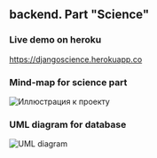 ## backend. Part "Science"

### Live demo on heroku

https://djangoscience.herokuapp.co

### Mind-map for science part

![Иллюстрация к проекту](https://sun9-19.userapi.com/impf/IFKJ4tb-D4qElQl4gDMD5OFlAyz0oZvQOohtng/P8dfcpajkG0.jpg?size=2560x585&quality=96&sign=a9a94287038451725d1ada2c21f4cb45&type=album)

### UML diagram for database

![UML diagram](https://sun9-19.userapi.com/impg/E6eQ-7JmyEzhk7aQJIsgcSaaItm4muAZ3WLN2A/4_SuIK1eM-M.jpg?size=821x541&quality=96&sign=e7f50e8b0dcc775b215be0b4a69d9a8c&type=album)
